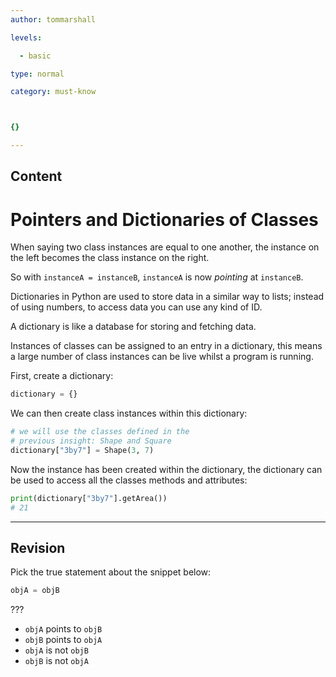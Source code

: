 ```yaml
---
author: tommarshall

levels:

  - basic

type: normal

category: must-know



{}

---
```

## Content
# Pointers and Dictionaries of Classes

When saying two class instances are equal to one another, the instance on the left becomes the class instance on the right.

So with `instanceA = instanceB`, `instanceA` is now *pointing* at `instanceB`.

Dictionaries in Python are used to store data in a similar way to lists; instead of using numbers, to access data you can use any kind of ID.

A dictionary is like a database for storing and fetching data.

Instances of classes can be assigned to an entry in a dictionary, this means a large number of class instances can be live whilst a program is running.

First, create a dictionary:
```python
dictionary = {}
```
We can then create class instances within this dictionary:
```python
# we will use the classes defined in the
# previous insight: Shape and Square
dictionary["3by7"] = Shape(3, 7)
```
Now the instance has been created within the dictionary, the dictionary can be used to access all the classes methods and attributes:

```python
print(dictionary["3by7"].getArea())
# 21
```

---
## Revision

Pick the true statement about the snippet below:
```python
objA = objB
```
???

* `objA` points to `objB`
* `objB` points to `objA`
* `objA` is not `objB`
* `objB` is not `objA`

